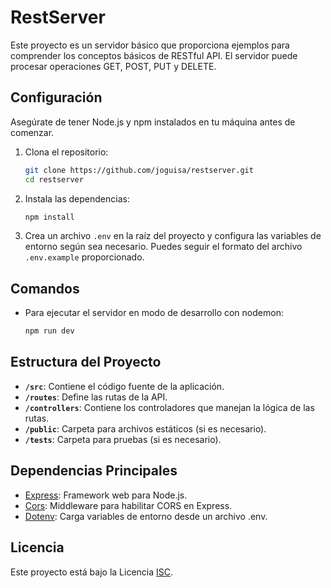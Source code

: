 # RestServer

Este proyecto es un servidor básico que proporciona ejemplos para comprender los conceptos básicos de RESTful API. El servidor puede procesar operaciones GET, POST, PUT y DELETE.

## Configuración

Asegúrate de tener Node.js y npm instalados en tu máquina antes de comenzar.

1. Clona el repositorio:

    ```bash
    git clone https://github.com/joguisa/restserver.git
    cd restserver
    ```

2. Instala las dependencias:

    ```bash
    npm install
    ```

3. Crea un archivo `.env` en la raíz del proyecto y configura las variables de entorno según sea necesario. Puedes seguir el formato del archivo `.env.example` proporcionado.

## Comandos

- Para ejecutar el servidor en modo de desarrollo con nodemon:

    ```bash
    npm run dev
    ```

## Estructura del Proyecto

- **`/src`**: Contiene el código fuente de la aplicación.
- **`/routes`**: Define las rutas de la API.
- **`/controllers`**: Contiene los controladores que manejan la lógica de las rutas.
- **`/public`**: Carpeta para archivos estáticos (si es necesario).
- **`/tests`**: Carpeta para pruebas (si es necesario).

## Dependencias Principales

- [Express](https://expressjs.com/): Framework web para Node.js.
- [Cors](https://www.npmjs.com/package/cors): Middleware para habilitar CORS en Express.
- [Dotenv](https://www.npmjs.com/package/dotenv): Carga variables de entorno desde un archivo .env.

## Licencia

Este proyecto está bajo la Licencia [ISC](LICENSE).
